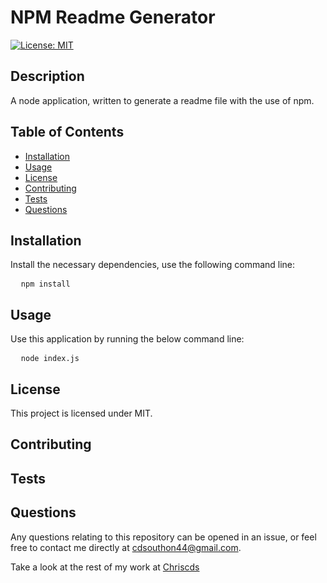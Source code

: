
# NPM Readme Generator

[![License: MIT](https://img.shields.io/badge/License-MIT-yellow.svg)](https://opensource.org/licenses/MIT)
## Description
A node application, written to generate a readme file with the use of npm. 

## Table of Contents
- [Installation](#Installation)
- [Usage](#Usage)
- [License](#License)
- [Contributing](#Contributing)
- [Tests](#Tests)
- [Questions](#Questions)

## Installation

Install the necessary dependencies, use the following command line:

<pre>
  <code>npm install</code>
</pre>

## Usage

Use this application by running the below command line:

<pre>
  <code>node index.js</code>
</pre>

## License

This project is licensed under MIT.

## Contributing

## Tests

## Questions

Any questions relating to this repository can be opened in an issue, or feel free to contact me 
directly at cdsouthon44@gmail.com.

Take a look at the rest of my work at [Chriscds](https://github.com/Chriscds)

